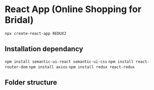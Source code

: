 # React App (Online Shopping for Bridal)

`npx create-react-app REDUX2`

## Installation dependancy
`npm install semantic-ui-react semantic-ui-css`
`npm install react-router-dom`
`npm install axios`
`npm install redux react-redux`

## Folder structure


